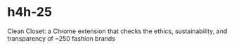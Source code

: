 # h4h-25
Clean Closet: a Chrome extension that checks the ethics, sustainability, and transparency of ~250 fashion brands

